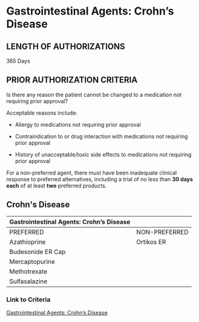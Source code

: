 # Gastrointestinal Agents: Crohn’s Disease

## LENGTH OF AUTHORIZATIONS

365 Days

## PRIOR AUTHORIZATION CRITERIA

Is there any reason the patient cannot be changed to a medication not requiring prior approval?

Acceptable reasons include:

- Allergy to medications not requiring prior approval

- Contraindication to or drug interaction with medications not requiring prior approval

- History of unacceptable/toxic side effects to medications not requiring prior approval

For a non-preferred agent, there must have been inadequate clinical response to preferred alternatives, including a trial of no less than **30 days each** of at least **two** preferred products.

## Crohn's Disease

| Gastrointestinal Agents: Crohn’s Disease         |                     |
|--------------------------------------------------|---------------------|
| PREFERRED                                        | NON-PREFERRED       |
| Azathioprine                                     | Ortikos ER          |
| Budesonide ER Cap                                |                     |
| Mercaptopurine                                   |                     |
| Methotrexate                                     |                     |
| Sulfasalazine                                    |                     |

### Link to Criteria

[Gastrointestinal Agents: Crohn’s Disease](https://pharmacy.medicaid.ohio.gov/sites/default/files/20220415_UPDL_Criteria_FINAL_.pdf#page=59)
